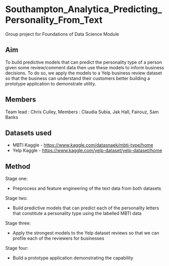 # Southampton_Analytica_Predicting_Personality_From_Text

Group project for Foundations of Data Science Module 

## Aim

To build predictive models that can predict the personality type of a person given some review/comment data then use these models to inform business decisions. To do so, we apply the models to a Yelp business review dataset so that the business can understand their customers better building a prototype application to demonstrate utility. 

## Members 

Team lead : Chris Culley, Members : Claudia Subia, Jak Hall, Fairouz, Sam Banks 

## Datasets used
* MBTI Kaggle  - https://www.kaggle.com/datasnaek/mbti-type/home
* Yelp Kaggle - https://www.kaggle.com/yelp-dataset/yelp-dataset/home

## Method

Stage one: 

* Preprocess and feature engineering of the text data from both datasets 

Stage two: 

* Build predictive models that can predict each of the personality letters that constitute a personality type using the labelled MBTI data

Stage three:

* Apply the strongest models to the Yelp dataset reviews so that we can profile each of the reviewers for businesses 

Stage four: 

* Build a prototype application demonstrating the capability 


